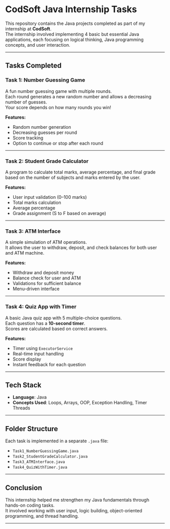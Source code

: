 # CodSoft Java Internship Tasks

This repository contains the Java projects completed as part of my internship at **CodSoft**.  
The internship involved implementing 4 basic but essential Java applications, each focusing on logical thinking, Java programming concepts, and user interaction.

---

## Tasks Completed

### Task 1: Number Guessing Game

A fun number guessing game with multiple rounds.  
Each round generates a new random number and allows a decreasing number of guesses.  
Your score depends on how many rounds you win!

**Features:**
- Random number generation
- Decreasing guesses per round
- Score tracking
- Option to continue or stop after each round

---

### Task 2: Student Grade Calculator

A program to calculate total marks, average percentage, and final grade based on the number of subjects and marks entered by the user.

**Features:**
- User input validation (0–100 marks)
- Total marks calculation
- Average percentage
- Grade assignment (S to F based on average)

---

### Task 3: ATM Interface

A simple simulation of ATM operations.  
It allows the user to withdraw, deposit, and check balances for both user and ATM machine.

**Features:**
- Withdraw and deposit money
- Balance check for user and ATM
- Validations for sufficient balance
- Menu-driven interface

---

### Task 4: Quiz App with Timer

A basic Java quiz app with 5 multiple-choice questions.  
Each question has a **10-second timer**.  
Scores are calculated based on correct answers.

**Features:**
- Timer using `ExecutorService`
- Real-time input handling
- Score display
- Instant feedback for each question

---

## Tech Stack

- **Language**: Java  
- **Concepts Used**: Loops, Arrays, OOP, Exception Handling, Timer Threads

---

## Folder Structure

Each task is implemented in a separate `.java` file:
- `Task1_NumberGuessingGame.java`
- `Task2_StudentGradeCalculator.java`
- `Task3_ATMInterface.java`
- `Task4_QuizWithTimer.java`

---

## Conclusion

This internship helped me strengthen my Java fundamentals through hands-on coding tasks.  
It involved working with user input, logic building, object-oriented programming, and thread handling.

---
